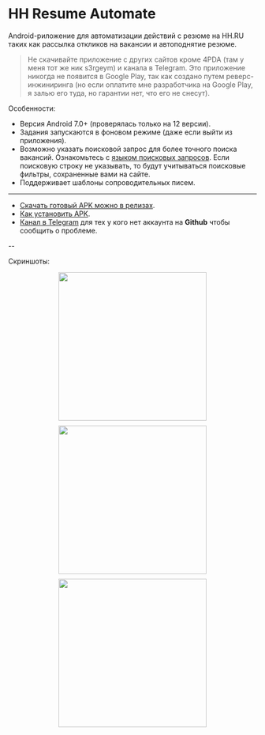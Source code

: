 # HH Resume Automate

Android-риложение для автоматизации действий с резюме на HH.RU таких как рассылка откликов на вакансии и
автоподнятие резюме.

> Не скачивайте приложение с других сайтов кроме 4PDA (там у меня тот же ник s3rgeym) и канала в Telegram. Это приложение никогда не появится в Google Play, так как создано путем реверс-инжиниринга (но если оплатите мне разработчика на Google Play, я залью его туда, но гарантии нет, что его не снесут).

Особенности:

* Версия Android 7.0+ (проверялась только на 12 версии).
* Задания запускаются в фоновом режиме (даже если выйти из приложения).
* Возможно указать поисковой запрос для более точного поиска вакансий. Ознакомьтесь с [языком поисковых запросов](https://hh.ru/article/1175). Если поисковую строку не указывать, то будут учитываться поисковые фильтры, сохраненные вами на сайте.
* Поддерживает шаблоны сопроводительных писем.

---

- [Скачать готовый APK можно в релизах](../../releases).
- [Как установить APK](https://hi-tech.mail.ru/review/102312-kak-ustanovit-apk-na-android/).
- [Канал в Telegram](https://t.me/hh_resume_automate) для тех у кого нет аккаунта на **Github** чтобы сообщить о проблеме.

-- 

Скриншоты:

<div style="display: flex; flex-wrap: wrap; justify-content: center; gap: 10px;">
  <img src="https://github.com/user-attachments/assets/2db417dc-d905-449b-919e-0198108e0701" width="300px">
  <img src="https://github.com/user-attachments/assets/e206b347-5669-4dbb-bf16-2101f123825a" width="300px">
  <img src="https://github.com/user-attachments/assets/17094570-cf25-4450-83bd-4808769d3ce5" width="300px">
</div>
